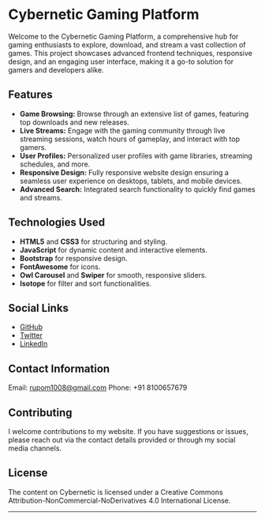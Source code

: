 # Cybernetic Gaming Platform

Welcome to the Cybernetic Gaming Platform, a comprehensive hub for gaming enthusiasts to explore, download, and stream a vast collection of games. This project showcases advanced frontend techniques, responsive design, and an engaging user interface, making it a go-to solution for gamers and developers alike.

## Features

- **Game Browsing:** Browse through an extensive list of games, featuring top downloads and new releases.
- **Live Streams:** Engage with the gaming community through live streaming sessions, watch hours of gameplay, and interact with top gamers.
- **User Profiles:** Personalized user profiles with game libraries, streaming schedules, and more.
- **Responsive Design:** Fully responsive website design ensuring a seamless user experience on desktops, tablets, and mobile devices.
- **Advanced Search:** Integrated search functionality to quickly find games and streams.

## Technologies Used

- **HTML5** and **CSS3** for structuring and styling.
- **JavaScript** for dynamic content and interactive elements.
- **Bootstrap** for responsive design.
- **FontAwesome** for icons.
- **Owl Carousel** and **Swiper** for smooth, responsive sliders.
- **Isotope** for filter and sort functionalities.

## Social Links
- [GitHub](https://github.com/RupomSarkar)
- [Twitter](https://twitter.com/_sharkar_)
- [LinkedIn](www.linkedin.com/in/rupom-sarkar)

## Contact Information
Email: rupom1008@gmail.com
Phone: +91 8100657679

## Contributing
I welcome contributions to my website. If you have suggestions or issues, please reach out via the contact details provided or through my social media channels.

## License
The content on Cybernetic is licensed under a Creative Commons Attribution-NonCommercial-NoDerivatives 4.0 International License.

---